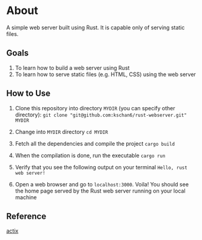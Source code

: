 # About
A simple web server built using Rust. It is capable only of serving static files.

## Goals
1. To learn how to build a web server using Rust
2. To learn how to serve static files (e.g. HTML, CSS) using the web server

## How to Use
1. Clone this repository into directory `MYDIR` (you can specify other directory):
`git clone "git@github.com:kschan6/rust-webserver.git" MYDIR`

2. Change into `MYDIR` directory
`cd MYDIR`

3. Fetch all the dependencies and compile the project
`cargo build`

4. When the compilation is done, run the executable
`cargo run`

5. Verify that you see the following output on your terminal
`Hello, rust web server!`

6. Open a web browser and go to `localhost:3000`. Voila! You should see the home page served by the Rust web server running on your local machine

## Reference
[actix](https://github.com/actix/examples/tree/master/static_index)
